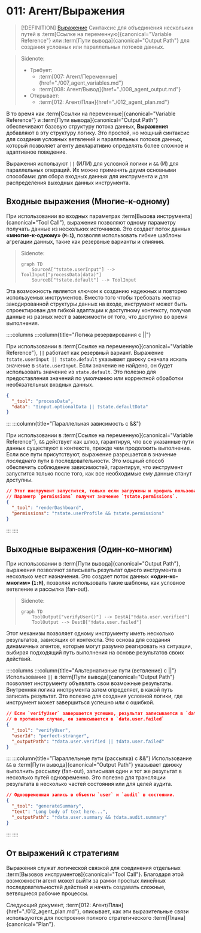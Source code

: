 # 011: Агент/Выражения

> [!DEFINITION] [Выражение](./000_glossary.md)
> Синтаксис для объединения нескольких путей в :term[Ссылке на переменную]{canonical="Variable Reference"} или :term[Пути вывода]{canonical="Output Path"} для создания условных или параллельных потоков данных.

> Sidenote:
>
> - Требует:
>   - :term[007: Агент/Переменные]{href="./007_agent_variables.md"}
>   - :term[008: Агент/Вывод]{href="./008_agent_output.md"}
> - Открывает:
>   - :term[012: Агент/План]{href="./012_agent_plan.md"}

В то время как :term[Ссылки на переменные]{canonical="Variable Reference"} и :term[Пути вывода]{canonical="Output Path"} обеспечивают базовую структуру потока данных, **Выражения** добавляют в эту структуру логику. Это простой, но мощный синтаксис для создания условных ветвлений и параллельных потоков данных, который позволяет агенту декларативно определять более сложное и адаптивное поведение.

Выражения используют `||` (ИЛИ) для условной логики и `&&` (И) для параллельных операций. Их можно применять двумя основными способами: для сбора входных данных для инструмента и для распределения выходных данных инструмента.

## Входные выражения (Многие-к-одному)

При использовании во входных параметрах :term[Вызова инструмента]{canonical="Tool Call"}, выражения позволяют одному параметру получать данные из нескольких источников. Это создает поток данных **«многие-к-одному» (`M:1`)**, позволяя использовать гибкие шаблоны агрегации данных, такие как резервные варианты и слияния.

> Sidenote:
>
> ```mermaid
> graph TD
>     SourceA["†state.userInput"] --> ToolInput["processData(data)"]
>     SourceB["†state.default"] --> ToolInput
> ```

Эта возможность является ключом к созданию надежных и повторно используемых инструментов. Вместо того чтобы требовать жестко закодированной структуры данных на входе, инструмент может быть спроектирован для гибкой адаптации к доступному контексту, получая данные из разных мест в зависимости от того, что доступно во время выполнения.

::::columns
:::column{title="Логика резервирования с ||"}

При использовании в :term[Ссылке на переменную]{canonical="Variable Reference"}, `||` работает как резервный вариант. Выражение `†state.userInput || †state.default` указывает движку сначала искать значение в `state.userInput`. Если значение не найдено, он будет использовать значение из `state.default`. Это полезно для предоставления значений по умолчанию или корректной обработки необязательных входных данных.

```json
{
  "_tool": "processData",
  "data": "†input.optionalData || †state.defaultData"
}
```

:::
:::column{title="Параллельная зависимость с &&"}

При использовании в :term[Ссылке на переменную]{canonical="Variable Reference"}, `&&` действует как шлюз, гарантируя, что все указанные пути данных существуют в контексте, прежде чем продолжить выполнение. Если все пути присутствуют, выражение разрешается в значение _последнего_ пути в последовательности. Это мощный способ обеспечить соблюдение зависимостей, гарантируя, что инструмент запустится только после того, как все необходимые ему данные станут доступны.

```json
// Этот инструмент запустится, только если загружены и профиль пользователя, и его разрешения.
// Параметр `permissions` получит значение `†state.permissions`.
{
  "_tool": "renderDashboard",
  "permissions": "†state.userProfile && †state.permissions"
}
```

:::
::::

## Выходные выражения (Один-ко-многим)

При использовании в :term[Пути вывода]{canonical="Output Path"}, выражения позволяют записывать результат одного инструмента в несколько мест назначения. Это создает поток данных **«один-ко-многим» (`1:M`)**, позволяя использовать такие шаблоны, как условное ветвление и рассылка (fan-out).

> Sidenote:
>
> ```mermaid
> graph TD
>     ToolOutput["verifyUser()"] --> DestA["†data.user.verified"]
>     ToolOutput --> DestB["†data.user.failed"]
> ```

Этот механизм позволяет одному инструменту иметь несколько результатов, зависящих от контекста. Это основа для создания динамичных агентов, которые могут разумно реагировать на ситуации, выбирая подходящий путь выполнения на основе результатов своих действий.

::::columns
:::column{title="Альтернативные пути (ветвление) с ||"}
Использование `||` в :term[Пути вывода]{canonical="Output Path"} позволяет инструменту объявлять свои возможные результаты. Внутренняя логика инструмента затем определяет, в какой путь записать результат. Это полезно для создания условной логики, где инструмент может завершиться успешно или с ошибкой.

```json
// Если `verifyUser` завершается успешно, результат записывается в `data.user.verified`;
// в противном случае, он записывается в `data.user.failed`
{
  "_tool": "verifyUser",
  "userId": "perfect-stranger",
  "_outputPath": "†data.user.verified || †data.user.failed"
}
```

:::
:::column{title="Параллельные пути (рассылка) с &&"}
Использование `&&` в :term[Пути вывода]{canonical="Output Path"} указывает движку выполнить рассылку (fan-out), записывая один и тот же результат в несколько путей одновременно. Это полезно для трансляции результата в несколько частей состояния или для целей аудита.

```json
// Одновременная запись в объекты `user` и `audit` в состоянии.
{
  "_tool": "generateSummary",
  "text": "Long body of text here...",
  "_outputPath": "†data.user.summary && †data.audit.summary"
}
```

:::
::::

## От выражений к стратегиям

Выражения служат логической связкой для соединения отдельных :term[Вызовов инструментов]{canonical="Tool Call"}. Благодаря этой возможности агент может выйти за рамки простых линейных последовательностей действий и начать создавать сложные, ветвящиеся рабочие процессы.

Следующий документ, :term[012: Агент/План]{href="./012_agent_plan.md"}, описывает, как эти выразительные связи используются для построения полного стратегического :term[Плана]{canonical="Plan"}.
